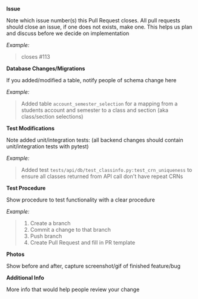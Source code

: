 **Issue**

Note which issue number(s) this Pull Request closes. All pull requests should close an issue, if one does not exists, make one. This helps us plan and discuss before we decide on implementation

*Example:*
> closes #113

**Database Changes/Migrations**

If you added/modified a table, notify people of schema change here

*Example:*
> Added table `account_semester_selection` for a mapping from a students account and semester to a class and section (aka class/section selections)

**Test Modifications**

Note added unit/integration tests: (all backend changes should contain unit/integration tests with pytest)

*Example:*
> Added test `tests/api/db/test_classinfo.py:test_crn_uniqueness` to ensure all classes returned from API call don't have repeat CRNs

**Test Procedure**

Show procedure to test functionality with a clear procedure

*Example:*
> 1. Create a branch
> 2. Commit a change to that branch
> 3. Push branch
> 4. Create Pull Request and fill in PR template

**Photos**

Show before and after, capture screenshot/gif of finished feature/bug

**Additional Info**

More info that would help people review your change
